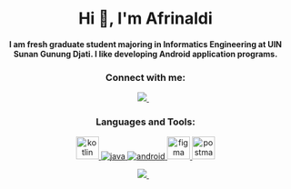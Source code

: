 <h1 align="center">Hi 👋, I'm Afrinaldi</h1>
<h4 align="center">I am fresh graduate student majoring in Informatics Engineering at UIN Sunan Gunung Djati. I like developing Android application programs.</h4>

<h3 align="center">Connect with me:</h3>
<p align='center'>
  <a href="https://linkedin.com/in/afrinaldi-43a086224">
  <img src="https://img.shields.io/badge/linkedin-%230077B5.svg?&style=for-the-badge&logo=linkedin&logoColor=white" />
 </a>&nbsp;&nbsp;

</p>

<h3 align="center">Languages and Tools:</h3>
<p align="center"> <a href="https://kotlinlang.org" target="_blank" rel="noreferrer"> <img src="https://www.vectorlogo.zone/logos/kotlinlang/kotlinlang-icon.svg" alt="kotlin" width="40" height="40"/> </a> <a href="https://www.java.com/en/" target="_blank" rel="noreferrer"> <img src="https://www.vectorlogo.zone/logos/java/java-ar21.svg" alt="java"/> </a> <a href="https://www.android.com" target="_blank" rel="noreferrer"> <img src="https://www.vectorlogo.zone/logos/android/android-ar21.svg" alt="android"/> </a> <a href="https://www.figma.com/" target="_blank" rel="noreferrer"> <img src="https://www.vectorlogo.zone/logos/figma/figma-icon.svg" alt="figma" width="40" height="40"/> </a> <a href="https://postman.com" target="_blank" rel="noreferrer"> <img src="https://www.vectorlogo.zone/logos/getpostman/getpostman-icon.svg" alt="postman" width="40" height="40"/> </a> </p>

<p align='center'>
 <a href="https://mail.google.com/mail/u/?authuser=afrinaldi190401@gmail.com">
<img src="https://img.shields.io/static/v1?style=for-the-badge&message=afrinaldi190401@gmail.com&color=000000&label=📫How to reach me" />
</a>&nbsp;&nbsp;
  </p>
